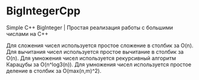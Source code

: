 # BigIntegerCpp
Simple C++ BigInteger | Простая реализация работы с большими числами на C++

Для сложения чисел используется простое сложение в столбик за O(n). 
Для вычитания чисел используется простое вычитание в столбик за O(n). 
Для умножения чисел используется рекурсивный алгоритм Карацубы за O(n^log3(n)). 
Для умножения чисел используется простое деление в столбик за O(max(n,m)^2).
